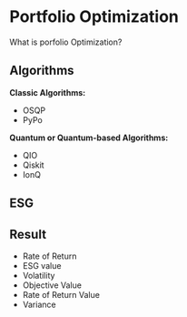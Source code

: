 # Portfolio Optimization

What is porfolio Optimization?

## Algorithms

**Classic Algorithms:**

- OSQP
- PyPo

**Quantum or Quantum-based Algorithms:**

- QIO
- Qiskit
- IonQ

## ESG

## Result

- Rate of Return
- ESG value
- Volatility
- Objective Value
- Rate of Return Value
- Variance
